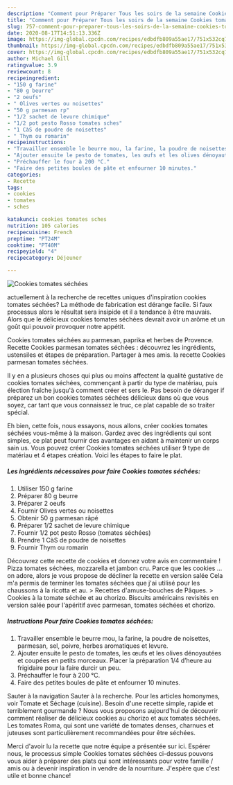 ```yaml
---
description: "Comment pour Préparer Tous les soirs de la semaine Cookies tomates séchées"
title: "Comment pour Préparer Tous les soirs de la semaine Cookies tomates séchées"
slug: 757-comment-pour-preparer-tous-les-soirs-de-la-semaine-cookies-tomates-sechees
date: 2020-08-17T14:51:13.336Z
image: https://img-global.cpcdn.com/recipes/edbdfb809a55ae17/751x532cq70/cookies-tomates-sechees-photo-principale-de-la-recette.jpg
thumbnail: https://img-global.cpcdn.com/recipes/edbdfb809a55ae17/751x532cq70/cookies-tomates-sechees-photo-principale-de-la-recette.jpg
cover: https://img-global.cpcdn.com/recipes/edbdfb809a55ae17/751x532cq70/cookies-tomates-sechees-photo-principale-de-la-recette.jpg
author: Michael Gill
ratingvalue: 3.9
reviewcount: 8
recipeingredient:
- "150 g farine"
- "80 g beurre"
- "2 oeufs"
- " Olives vertes ou noisettes"
- "50 g parmesan rp"
- "1/2 sachet de levure chimique"
- "1/2 pot pesto Rosso tomates sches"
- "1 CàS de poudre de noisettes"
- " Thym ou romarin"
recipeinstructions:
- "Travailler ensemble le beurre mou, la farine, la poudre de noisettes, parmesan, sel, poivre, herbes aromatiques et levure."
- "Ajouter ensuite le pesto de tomates, les œufs et les olives dénoyautées et coupées en petits morceaux. Placer la préparation 1/4 d’heure au frigidaire pour la faire durcir un peu."
- "Préchauffer le four à 200 °C."
- "Faire des petites boules de pâte et enfourner 10 minutes."
categories:
- Recette
tags:
- cookies
- tomates
- sches

katakunci: cookies tomates sches 
nutrition: 105 calories
recipecuisine: French
preptime: "PT24M"
cooktime: "PT40M"
recipeyield: "4"
recipecategory: Déjeuner

---
```



![Cookies tomates séchées](https://img-global.cpcdn.com/recipes/edbdfb809a55ae17/751x532cq70/cookies-tomates-sechees-photo-principale-de-la-recette.jpg)

actuellement à la recherche de recettes uniques d'inspiration cookies tomates séchées? La méthode de fabrication est dérange facile. Si faux processus alors le résultat sera insipide et il a tendance à être mauvais. Alors que le délicieux cookies tomates séchées devrait avoir un arôme et un goût qui pouvoir provoquer notre appétit.

Cookies tomates séchées au parmesan, paprika et herbes de Provence. Recette Cookies parmesan tomates séchées : découvrez les ingrédients, ustensiles et étapes de préparation. Partager à mes amis. la recette Cookies parmesan tomates séchées.

Il y en a plusieurs choses qui plus ou moins affectent la qualité gustative de cookies tomates séchées, commençant à partir du type de matériau, puis élection fraîche jusqu'à comment créer et sers le. Pas besoin de déranger if préparez un bon cookies tomates séchées délicieux dans où que vous soyez, car tant que vous connaissez le truc, ce plat capable de so traiter spécial.


Eh bien, cette fois, nous essayons, nous allons, créer cookies tomates séchées vous-même à la maison. Gardez avec des ingrédients qui sont simples, ce plat peut fournir des avantages en aidant à maintenir un corps sain us. Vous pouvez créer Cookies tomates séchées utiliser 9 type de matériau et 4 étapes création. Voici les étapes to faire le plat.

<!--inarticleads1-->

##### Les ingrédients nécessaires pour faire Cookies tomates séchées:

1. Utiliser 150 g farine
1. Préparer 80 g beurre
1. Préparer 2 oeufs
1. Fournir  Olives vertes ou noisettes
1. Obtenir 50 g parmesan râpé
1. Préparer 1/2 sachet de levure chimique
1. Fournir 1/2 pot pesto Rosso (tomates séchées)
1. Prendre 1 CàS de poudre de noisettes
1. Fournir  Thym ou romarin


Découvrez cette recette de cookies et donnez votre avis en commentaire ! Pizza tomates séchées, mozzarella et jambon cru. Parce que les cookies … on adore, alors je vous propose de décliner la recette en version salée Cela m&#39;a permis de terminer les tomates séchées que j&#39;ai utilisé pour les chaussons à la ricotta et au. &gt; Recettes d&#39;amuse-bouches de Pâques. &gt; Cookies à la tomate séchée et au chorizo. Biscuits américains revisités en version salée pour l&#39;apéritif avec parmesan, tomates séchées et chorizo. 

<!--inarticleads2-->

##### Instructions Pour faire Cookies tomates séchées:

1. Travailler ensemble le beurre mou, la farine, la poudre de noisettes, parmesan, sel, poivre, herbes aromatiques et levure.
1. Ajouter ensuite le pesto de tomates, les œufs et les olives dénoyautées et coupées en petits morceaux. Placer la préparation 1/4 d’heure au frigidaire pour la faire durcir un peu.
1. Préchauffer le four à 200 °C.
1. Faire des petites boules de pâte et enfourner 10 minutes.


Sauter à la navigation Sauter à la recherche. Pour les articles homonymes, voir Tomate et Séchage (cuisine). Besoin d&#39;une recette simple, rapide et terriblement gourmande ? Nous vous proposons aujourd&#39;hui de découvrir comment réaliser de délicieux cookies au chorizo et aux tomates séchées. Les tomates Roma, qui sont une variété de tomates denses, charnues et juteuses sont particulièrement recommandées pour être séchées. 


Merci d'avoir lu la recette que notre équipe a présentée sur ici. Espérer nous, le processus simple Cookies tomates séchées ci-dessus pouvons vous aider à préparer des plats qui sont intéressants pour votre famille / amis ou à devenir inspiration in vendre de la nourriture. J'espère que c'est utile et bonne chance!
